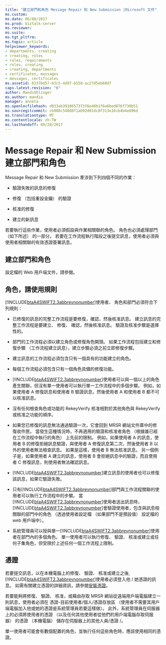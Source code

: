 ```yaml
---
title: "建立部門和角色 Message Repair 和 New Submission |Microsoft 文件"
ms.custom: 
ms.date: 06/08/2017
ms.prod: biztalk-server
ms.reviewer: 
ms.suite: 
ms.tgt_pltfrm: 
ms.topic: article
helpviewer_keywords:
- departments, creating
- creating, roles
- roles, requirements
- roles, creating
- creating, departments
- certificates, messages
- messages, certificates
ms.assetid: 6337bd57-63c5-4d97-b558-ac27d5eb60d7
caps.latest.revision: "6"
author: MandiOhlinger
ms.author: mandia
manager: anneta
ms.openlocfilehash: d033ab3910657373f6e48b1f6e6bed076f730b51
ms.sourcegitcommit: cb908c540d8f1a692d01dc8f313e16cb4b4e696d
ms.translationtype: MT
ms.contentlocale: zh-TW
ms.lasthandoff: 09/20/2017
---
```

# <a name="creating-departments-and-roles-for-message-repair-and-new-submission"></a>Message Repair 和 New Submission 建立部門和角色
Message Repair 和 New Submission 牽涉到下列四個不同的作業：  
  
-   驗證失敗的訊息的修復  
  
-   修復 （包括重設金鑰） 的驗證  
  
-   核准的修復  
  
-   建立的新訊息  
  
 若要執行這些作業，使用者必須假設與作業相關聯的角色。 角色也必須處理部門 （如下所述） 的一部分。 若要在工作流程執行階段之後提交訊息，使用者必須與使用者相關聯的有效憑證簽署訊息。  
  
## <a name="creating-departments-and-roles"></a>建立部門和角色  
 設定檔的 Web 用戶端文件，請參閱。  
  
## <a name="rules-of-role-use"></a>角色，請使用規則  
 [!INCLUDE[btaA4SWIFT2.3abbrevnonumber](../../includes/btaa4swift2-3abbrevnonumber-md.md)]使用者、 角色和部門必須符合下列規則：  
  
-   已修復的訊息的完整工作流程是要修復，確認，然後核准訊息。 建立訊息的完整工作流程是要建立、 修復、 確認，然後核准訊息。 驗證及核准步驟是選擇性的。  
  
-   部門的工作流程必須以建立角色或修復角色開頭。 如果工作流程包括建立和修復步驟 （工作流程建立訊息），建立步驟必須之前立即修復步驟。  
  
-   建立訊息的工作流程必須包含只有一個具有的功能建立的角色。  
  
-   每個工作流程必須包含只有一個角色具備的修復功能。  
  
-   [!INCLUDE[btaA4SWIFT2.3abbrevnonumber](../../includes/btaa4swift2-3abbrevnonumber-md.md)]使用者可以與一個以上的角色產生關聯，但沒有單一使用者可以執行單一工作流程中的多個步驟。 例如，如果使用者 A 修復訊息和使用者 B 驗證訊息，然後使用者 A 和使用者 B 都不可以核准訊息。  
  
-   沒有任何檢查角色或功能的 RekeyVerify 核准相對於其他角色與 RekeyVerify 或核准之功能的順序。  
  
-   如果您已修復的訊息無法通過驗證一次，它會回到 MRSR 網站文件庫中的修復收件匣。 當發生這種情況時，不再適用的驗證和核准者角色 （根據誰已經在工作流程中執行的角色） 上先前的限制。 例如，如果使用者 A 的訊息，使用者 B 的修復拒絕訊息驗證，與使用者 A 修復訊息第二次，然後使用者 B 以外的使用者無法檢查訊息。 如果是這樣，使用者 B 無法核准訊息。 另一個例子是，如果使用者 A 建立的訊息，使用者 B 會拒絕訊息中的驗證，而且使用者 C 修復訊息，則使用者無法確認訊息。  
  
-   [!INCLUDE[btaA4SWIFT2.3abbrevnonumber](../../includes/btaa4swift2-3abbrevnonumber-md.md)]建立訊息的使用者也可以修復該訊息，如果它驗證失敗。  
  
-   只有[!INCLUDE[btaA4SWIFT2.3abbrevnonumber](../../includes/btaa4swift2-3abbrevnonumber-md.md)]部門與工作流程關聯的使用者可以執行工作流程中的步驟。 當[!INCLUDE[btaA4SWIFT2.3abbrevnonumber](../../includes/btaa4swift2-3abbrevnonumber-md.md)]使用者送出訊息時，[!INCLUDE[btaA4SWIFT2.3abbrevnonumber](../../includes/btaa4swift2-3abbrevnonumber-md.md)]會驗證使用者，包含與訊息相關聯的部門中的角色 （透過使用者設定檔 （如果部門不是預設值） 設定檔的 web 用戶端中）。  
  
-   系統管理員可以授與單一[!INCLUDE[btaA4SWIFT2.3abbrevnonumber](../../includes/btaa4swift2-3abbrevnonumber-md.md)]使用者在部門內的多個角色。 單一使用者可以執行修復、 驗證、 核准或建立或任何子集角色，但受限於上述任何一個工作流程上限制。  
  
## <a name="certificates"></a>憑證  
 若要提交訊息，以在本機電腦上的修復、 驗證、 核准或建立之後,[!INCLUDE[btaA4SWIFT2.3abbrevnonumber](../../includes/btaa4swift2-3abbrevnonumber-md.md)]使用者必須登入他 / 她憑證的訊息。 如需有關建立憑證的詳細資訊，請參閱[安裝憑證](../../adapters-and-accelerators/accelerator-swift/installing-certificates.md)。  
  
 若要能夠將修復、 驗證、 核准，或藉由存取 MRSR 網站從遠端用戶端電腦建立一則訊息，使用者必須在 憑證-目前使用者/個人/憑證存放區 （使用者不需要其用戶端電腦加入他或她的憑證是系統管理員若要這樣做）。 此外，系統管理員在伺服器上的必須將使用者的憑證 （以及任何其他使用者從他們的用戶端電腦存取伺服器） 的憑證 （本機電腦） 儲存在伺服器上的其他人員/憑證 /。  
  
 單一使用者可能會有數個配置的角色，並執行任何這些角色時，應該使用相同的憑證。